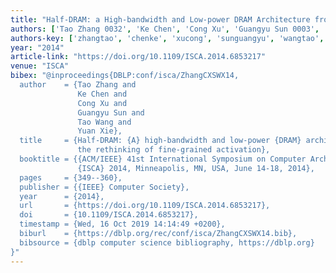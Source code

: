 ```yaml
---
title: "Half-DRAM: a High-bandwidth and Low-power DRAM Architecture from the Rethinking of Fine-grained Activation"
authors: ['Tao Zhang 0032', 'Ke Chen', 'Cong Xu', 'Guangyu Sun 0003', 'Tao Wang 0004', 'Yuan Xie 0001']
authors-key: ['zhangtao', 'chenke', 'xucong', 'sunguangyu', 'wangtao', 'xieyuan']
year: "2014"
article-link: "https://doi.org/10.1109/ISCA.2014.6853217"
venue: "ISCA"
bibex: "@inproceedings{DBLP:conf/isca/ZhangCXSWX14,
  author    = {Tao Zhang and
               Ke Chen and
               Cong Xu and
               Guangyu Sun and
               Tao Wang and
               Yuan Xie},
  title     = {Half-DRAM: {A} high-bandwidth and low-power {DRAM} architecture from
               the rethinking of fine-grained activation},
  booktitle = {{ACM/IEEE} 41st International Symposium on Computer Architecture,
               {ISCA} 2014, Minneapolis, MN, USA, June 14-18, 2014},
  pages     = {349--360},
  publisher = {{IEEE} Computer Society},
  year      = {2014},
  url       = {https://doi.org/10.1109/ISCA.2014.6853217},
  doi       = {10.1109/ISCA.2014.6853217},
  timestamp = {Wed, 16 Oct 2019 14:14:49 +0200},
  biburl    = {https://dblp.org/rec/conf/isca/ZhangCXSWX14.bib},
  bibsource = {dblp computer science bibliography, https://dblp.org}
}"
---
```

